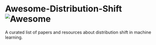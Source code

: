 # Awesome-Distribution-Shift ![Awesome](https://awesome.re/badge.svg)
A curated list of papers and resources about distribution shift in machine learning.
